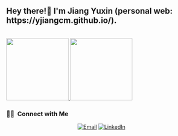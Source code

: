 <h2> Hey there!👋 I'm Jiang Yuxin (personal web: https://yjiangcm.github.io/).</h2>

<br/>

<a href="https://github.com/YJiangcm">
  <img height="165em" src="https://github-readme-stats.vercel.app/api?username=YJiangcm&theme=buefy&show_icons=true" />
  <img height="165em" src="https://github-readme-stats.vercel.app/api/top-langs/?username=YJiangcm&theme=buefy&layout=compact" />
</a>

<br/>

<h3> 🤝🏻 &nbsp;Connect with Me </h3>

<p align="center">
<a href="mailto:yjiangcm@connect.ust.hk"><img alt="Email" src="https://img.shields.io/badge/Email-yjiangcm@connect.ust.hk-blue?style=flat-square&logo=gmail"></a>
<a href="http://yjiangcm.github.io"><img alt="LinkedIn" src="https://img.shields.io/badge/Personal%20Web-Yuxin%20Jiang-blue?style=flat-square&logo=github"></a>
</p>
